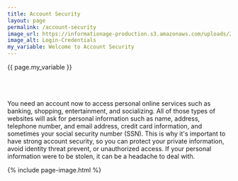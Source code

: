 ```yaml
---
title: Account Security
layout: page
permalink: /account-security
image_url: https://informationage-production.s3.amazonaws.com/uploads/2022/10/what-to-know-about-user-authentication-cyber-security.jpeg
image_alt: Login-Credentials
my_variable: Welcome to Account Security
---
```


{{ page.my_variable }}

<br>
<br>
<br>
You need an account now to access personal online services such as banking, shopping, entertainment, and socializing.
All of those types of websites will ask for personal information such as name, address, telephone number, and email address,
credit card information, and sometimes your social security number (SSN).
This is why it's important to have strong account security, so you can protect your private information, avoid 
identity threat prevent, or unauthorized access. If your personal information were to be stolen, it can be 
a headache to deal with.

{% include page-image.html %}
